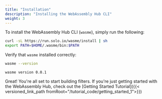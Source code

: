 ```yaml
---
title: "Installation"
description: "Installing the WebAssembly Hub CLI"
weight: 3
---
```


To install the WebAssembly Hub CLI (`wasme`), simply run the following:

```bash
curl -sL https://run.solo.io/wasme/install | sh
export PATH=$HOME/.wasme/bin:$PATH
```

Verify that `wasme` installed correctly:
```bash
wasme --version
```

```
wasme version 0.0.1
```

Great! You're all set to start building filters. If you're just getting started with the WebAssembly Hub, check out the [Getting Started Tutorial]({{< versioned_link_path fromRoot="/tutorial_code/getting_started_1">}})
